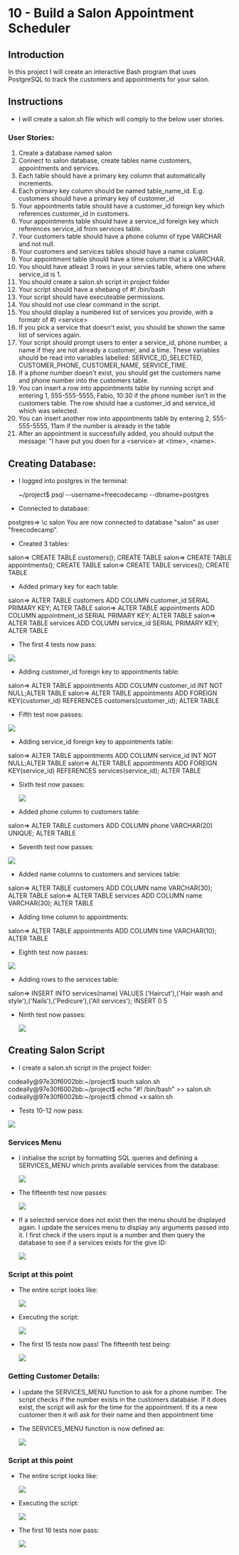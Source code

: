 # 10 - Build a Salon Appointment Scheduler
    
## Introduction

In this project I will create an interactive Bash program that uses PostgreSQL to track the customers and appointments for your salon.

## Instructions

- I will create a salon.sh file which will comply to the below user stories.

### User Stories:

1) Create a database named salon
2) Connect to salon database, create tables name customers, appointments and services.
3) Each table should have a primary key column that automatically increments.
4) Each primary key column should be named table_name_id. E.g. customers should have a primary key of customer_id
5) Your appointments table should have a customer_id foreign key which references customer_id in customers.
6) Your appointments table should have a service_id foreign key which references service_id from services table.
7) Your customers table should have a phone column of type VARCHAR and not null.
8) Your customers and services tables should have a name column
9) Your appointment table should have a time column that is a VARCHAR.
10) You should have atleast 3 rows in your servies table, where one where service_id is 1.
11) You should create a salon.sh script in project folder
12) Your script should have a shebang of #! /bin/bash
13) Your script should have executeable permissions.
14) You should not use clear command in the script.
15) You should display a numbered list of services you provide, with a formatr of #) &lt;service&gt;
16) If you pick a service that doesn't exist, you should be shown the same list of services again.
17) Your script should prompt users to enter a service_id, phone number, a name if they are not already a customer, and a time. These variables should be read into variables labelled: SERVICE_ID_SELECTED, CUSTOMER_PHONE, CUSTOMER_NAME, SERVICE_TIME.
18) If a phone number doesn't exist, you should get the customers name and phone number into the customers table.
19) You can insert a row into appointments table by running script and entering 1, 555-555-5555, Fabio, 10:30 if the phone number isn't in the customers table. The row should hae a customer_id and service_id which was selected.
20) You can insert another row into appointments table by entering 2, 555-555-5555, 11am if the number is already in the table
21) After an appointment is successfully added, you should output the message:
"I have put you doen for a &lt;service&gt; at  &lt;time&gt;, &lt;name&gt;.


## Creating Database:

- I logged into postgres in the terminal:

    ~/project$ psql --username=freecodecamp --dbname=postgres

- Connected to database:

postgres=> \c salon 
You are now connected to database "salon" as user "freecodecamp".

- Created 3 tables:

salon=> CREATE TABLE customers();
CREATE TABLE
salon=> CREATE TABLE appointments();
CREATE TABLE
salon=> CREATE TABLE services();
CREATE TABLE

- Added primary key for each table:

salon=> ALTER TABLE customers ADD COLUMN customer_id SERIAL PRIMARY KEY;
ALTER TABLE
salon=> ALTER TABLE appointments ADD COLUMN appointment_id SERIAL PRIMARY KEY;
ALTER TABLE
salon=> ALTER TABLE services ADD COLUMN service_id SERIAL PRIMARY KEY;
ALTER TABLE

- The first 4 tests now pass:

![](/03%20-%20Relational%20Database/09%20-%20Learn%20Bash%20and%20SQL%20by%20Building%20a%20Bike%20Rental%20Shop/screenshots/2022-12-29-10-05-56.png)

- Adding customer_id foreign key to appointments table:

salon=> ALTER TABLE appointments ADD COLUMN customer_id INT NOT NULL;ALTER TABLE
salon=> ALTER TABLE appointments ADD FOREIGN KEY(customer_id) REFERENCES customers(customer_id);
ALTER TABLE

- Fifth test now passes:

![](/03%20-%20Relational%20Database/09%20-%20Learn%20Bash%20and%20SQL%20by%20Building%20a%20Bike%20Rental%20Shop/screenshots/2022-12-29-10-11-14.png)

- Adding service_id foreign key to appointments table:

salon=> ALTER TABLE appointments ADD COLUMN service_id INT NOT NULL;ALTER TABLE
salon=> ALTER TABLE appointments ADD FOREIGN KEY(service_id) REFERENCES services(service_id);
ALTER TABLE

- Sixth test now passes:

    ![](/03%20-%20Relational%20Database/09%20-%20Learn%20Bash%20and%20SQL%20by%20Building%20a%20Bike%20Rental%20Shop/screenshots/2022-12-29-10-13-32.png)

- Added phone column to customers table:

salon=> ALTER TABLE customers ADD COLUMN phone VARCHAR(20) UNIQUE;
ALTER TABLE

- Seventh test now passes:

![](/03%20-%20Relational%20Database/09%20-%20Learn%20Bash%20and%20SQL%20by%20Building%20a%20Bike%20Rental%20Shop/screenshots/2022-12-29-10-18-25.png)

- Added name columns to customers and services table:

salon=> ALTER TABLE customers ADD COLUMN name VARCHAR(30);
ALTER TABLE
salon=> ALTER TABLE services ADD COLUMN name VARCHAR(30);
ALTER TABLE

- Adding time column to appointments:

salon=> ALTER TABLE appointments ADD COLUMN time VARCHAR(10);
ALTER TABLE

- Eighth test now passes:

![](/03%20-%20Relational%20Database/09%20-%20Learn%20Bash%20and%20SQL%20by%20Building%20a%20Bike%20Rental%20Shop/screenshots/2022-12-29-10-23-42.png)

- Adding rows to the services table:

salon=> INSERT INTO services(name) VALUES ('Haircut'),('Hair wash and style'),('Nails'),('Pedicure'),('All services');
INSERT 0 5

- Ninth test now passes:

    ![](/03%20-%20Relational%20Database/09%20-%20Learn%20Bash%20and%20SQL%20by%20Building%20a%20Bike%20Rental%20Shop/screenshots/2022-12-29-10-27-30.png)

## Creating Salon Script

- I create a salon.sh script in the project folder:

codeally@97e30f6002bb:~/project$ touch salon.sh
codeally@97e30f6002bb:~/project$ echo "#! /bin/bash" >> salon.sh
codeally@97e30f6002bb:~/project$ chmod +x salon.sh

- Tests 10-12 now pass:

![](/03%20-%20Relational%20Database/09%20-%20Learn%20Bash%20and%20SQL%20by%20Building%20a%20Bike%20Rental%20Shop/screenshots/2022-12-29-10-31-46.png)


### Services Menu

- I initialise the script by formatting SQL queries and defining a SERVICES_MENU which prints available services from the database:

    ![](/03%20-%20Relational%20Database/09%20-%20Learn%20Bash%20and%20SQL%20by%20Building%20a%20Bike%20Rental%20Shop/screenshots/2022-12-29-10-44-42.png)

- The fifteenth test now passes:

    ![](/03%20-%20Relational%20Database/09%20-%20Learn%20Bash%20and%20SQL%20by%20Building%20a%20Bike%20Rental%20Shop/screenshots/2022-12-29-10-45-37.png)


- If a selected service does not exist then the menu should be displayed again. I update the services menu to display any arguments passed into it. I first check if the users input is a number and then query the database to see if a services exists for the give ID:

    ![](/03%20-%20Relational%20Database/09%20-%20Learn%20Bash%20and%20SQL%20by%20Building%20a%20Bike%20Rental%20Shop/screenshots/2022-12-29-11-06-54.png)

### Script at this point

- The entire script looks like:

    ![](/03%20-%20Relational%20Database/09%20-%20Learn%20Bash%20and%20SQL%20by%20Building%20a%20Bike%20Rental%20Shop/screenshots/2022-12-29-11-08-08.png)

- Executing the script:

    ![](/03%20-%20Relational%20Database/09%20-%20Learn%20Bash%20and%20SQL%20by%20Building%20a%20Bike%20Rental%20Shop/screenshots/2022-12-29-11-12-09.png)

- The first 15 tests now pass! The fifteenth test being:

    ![](/03%20-%20Relational%20Database/09%20-%20Learn%20Bash%20and%20SQL%20by%20Building%20a%20Bike%20Rental%20Shop/2022-12-29-11-14-09.png)

### Getting Customer Details:

- I update the SERVICES_MENU function to ask for a phone number. The script checks if the number exists in the customers database. If it does exist, the script will ask for the time for the appointment. If its a new customer then it will ask for their name and then appointment time

- The SERVICES_MENU function is now defined as:

    ![](/03%20-%20Relational%20Database/09%20-%20Learn%20Bash%20and%20SQL%20by%20Building%20a%20Bike%20Rental%20Shop/2022-12-29-11-33-14.png)

### Script at this point

- The entire script looks like:

    ![](/03%20-%20Relational%20Database/09%20-%20Learn%20Bash%20and%20SQL%20by%20Building%20a%20Bike%20Rental%20Shop/2022-12-29-11-34-26.png)


- Executing the script:

    ![](/03%20-%20Relational%20Database/09%20-%20Learn%20Bash%20and%20SQL%20by%20Building%20a%20Bike%20Rental%20Shop/2022-12-29-11-36-18.png)


- The first 16 tests now pass:

    ![](/03%20-%20Relational%20Database/09%20-%20Learn%20Bash%20and%20SQL%20by%20Building%20a%20Bike%20Rental%20Shop/2022-12-29-11-38-42.png)
